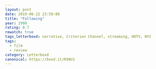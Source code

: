 ```yaml
---
layout: post 
date: 2019-06-22 23:59:00
title: "Following"
year: 1998
rating: 0.7
rewatch: true
tags_letterboxd: narrative, Criterion Channel, streaming, HDTV, NYC
tags:
  - film
  - review
category: Letterboxd
canonical: https://boxd.it/K90U1
---
```

